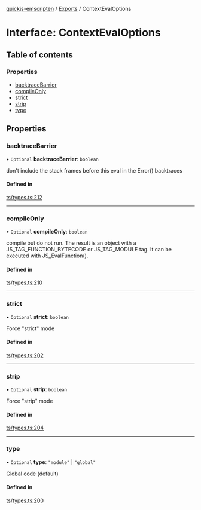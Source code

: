 [quickjs-emscripten](../README.md) / [Exports](../modules.md) / ContextEvalOptions

# Interface: ContextEvalOptions

## Table of contents

### Properties

- [backtraceBarrier](ContextEvalOptions.md#backtracebarrier)
- [compileOnly](ContextEvalOptions.md#compileonly)
- [strict](ContextEvalOptions.md#strict)
- [strip](ContextEvalOptions.md#strip)
- [type](ContextEvalOptions.md#type)

## Properties

### backtraceBarrier

• `Optional` **backtraceBarrier**: `boolean`

don't include the stack frames before this eval in the Error() backtraces

#### Defined in

[ts/types.ts:212](https://github.com/justjake/quickjs-emscripten/blob/main/ts/types.ts#L212)

___

### compileOnly

• `Optional` **compileOnly**: `boolean`

compile but do not run. The result is an object with a
JS_TAG_FUNCTION_BYTECODE or JS_TAG_MODULE tag. It can be executed
with JS_EvalFunction().

#### Defined in

[ts/types.ts:210](https://github.com/justjake/quickjs-emscripten/blob/main/ts/types.ts#L210)

___

### strict

• `Optional` **strict**: `boolean`

Force "strict" mode

#### Defined in

[ts/types.ts:202](https://github.com/justjake/quickjs-emscripten/blob/main/ts/types.ts#L202)

___

### strip

• `Optional` **strip**: `boolean`

Force "strip" mode

#### Defined in

[ts/types.ts:204](https://github.com/justjake/quickjs-emscripten/blob/main/ts/types.ts#L204)

___

### type

• `Optional` **type**: ``"module"`` \| ``"global"``

Global code (default)

#### Defined in

[ts/types.ts:200](https://github.com/justjake/quickjs-emscripten/blob/main/ts/types.ts#L200)
